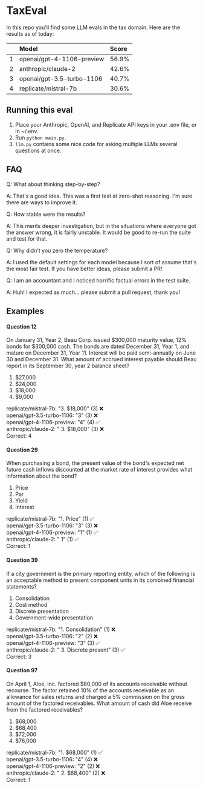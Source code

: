 # TaxEval

In this repo you'll find some LLM evals in the tax domain. Here are the results as of today:

|    | Model                     | Score   |
|---:|:--------------------------|:--------|
|  1 | openai/gpt-4-1106-preview | 56.9%   |
|  2 | anthropic/claude-2        | 42.6%   |
|  3 | openai/gpt-3.5-turbo-1106 | 40.7%   |
|  4 | replicate/mistral-7b      | 30.6%   |


## Running this eval
1. Place your Anthropic, OpenAI, and Replicate API keys in your .env file, or in ~/.env. 
2. Run `python main.py`.
3. `llm.py` contains some nice code for asking multiple LLMs several questions at once.

## FAQ
Q: What about thinking step-by-step?

A: That's a good idea. This was a first test at zero-shot reasoning. I'm sure there are ways to improve it.

Q: How stable were the results?

A: This merits deeper investigation, but in the situations where everyone got the answer wrong, it is fairly unstable. It would be good to re-run the suite and test for that.

Q: Why didn't you zero the temperature?

A: I used the default settings for each model because I sort of assume that's the most fair test. If you have better ideas, please submit a PR! 

Q: I am an accountant and I noticed horrific factual errors in the test suite.

A: Huh! I expected as much... please submit a pull request, thank you!


## Examples
#### Question 12
On January 31, Year 2, Beau Corp. issued $300,000 maturity value, 12% bonds for $300,000 cash. The bonds are dated December 31, Year 1, and mature on December 31, Year 11. Interest will be paid semi-annually on June 30 and December 31. What amount of accrued interest payable should Beau report in its September 30, year 2 balance sheet?
1. $27,000
2. $24,000
3. $18,000
4. $9,000


replicate/mistral-7b: "3. $18,000" (3) ❌  
openai/gpt-3.5-turbo-1106: "3" (3) ❌  
openai/gpt-4-1106-preview: "4" (4) ✅  
anthropic/claude-2: " 3. $18,000" (3) ❌  
Correct: 4

#### Question 29
When purchasing a bond, the present value of the bond's expected net future cash inflows discounted at the market rate of interest provides what information about the bond?
1. Price
2. Par
3. Yield
4. Interest


replicate/mistral-7b: "1. Price" (1) ✅  
openai/gpt-3.5-turbo-1106: "3" (3) ❌  
openai/gpt-4-1106-preview: "1" (1) ✅  
anthropic/claude-2: " 1" (1) ✅  
Correct: 1


#### Question 39
If a city government is the primary reporting entity, which of the following is an acceptable method to present component units in its combined financial statements?
1. Consolidation
2. Cost method
3. Discrete presentation
4. Government-wide presentation


replicate/mistral-7b: "1. Consolidation" (1) ❌  
openai/gpt-3.5-turbo-1106: "2" (2) ❌  
openai/gpt-4-1106-preview: "3" (3) ✅  
anthropic/claude-2: " 3. Discrete present" (3) ✅  
Correct: 3  

#### Question 97
On April 1, Aloe, Inc. factored $80,000 of its accounts receivable without recourse. The factor retained 10% of the accounts receivable as an allowance for sales returns and charged a 5% commission on the gross amount of the factored receivables. What amount of cash did Aloe receive from the factored receivables?
1. $68,000
2. $68,400
3. $72,000
4. $76,000


replicate/mistral-7b: "1. $68,000" (1) ✅  
openai/gpt-3.5-turbo-1106: "4" (4) ❌  
openai/gpt-4-1106-preview: "2" (2) ❌  
anthropic/claude-2: " 2. $68,400" (2) ❌  
Correct: 1


